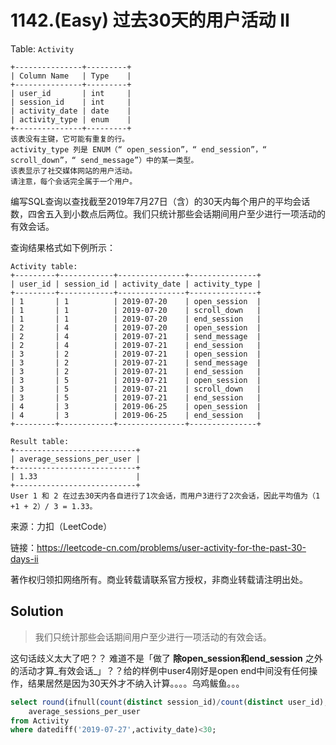 # 1142.(Easy) 过去30天的用户活动 II


Table: `Activity`

```text
+---------------+---------+
| Column Name   | Type    |
+---------------+---------+
| user_id       | int     |
| session_id    | int     |
| activity_date | date    |
| activity_type | enum    |
+---------------+---------+
该表没有主键，它可能有重复的行。
activity_type 列是 ENUM（“ open_session”，“ end_session”，“ scroll_down”，“ send_message”）中的某一类型。
该表显示了社交媒体网站的用户活动。
请注意，每个会话完全属于一个用户。
```

编写SQL查询以查找截至2019年7月27日（含）的30天内每个用户的平均会话数，四舍五入到小数点后两位。我们只统计那些会话期间用户至少进行一项活动的有效会话。

查询结果格式如下例所示：

```text
Activity table:
+---------+------------+---------------+---------------+
| user_id | session_id | activity_date | activity_type |
+---------+------------+---------------+---------------+
| 1       | 1          | 2019-07-20    | open_session  |
| 1       | 1          | 2019-07-20    | scroll_down   |
| 1       | 1          | 2019-07-20    | end_session   |
| 2       | 4          | 2019-07-20    | open_session  |
| 2       | 4          | 2019-07-21    | send_message  |
| 2       | 4          | 2019-07-21    | end_session   |
| 3       | 2          | 2019-07-21    | open_session  |
| 3       | 2          | 2019-07-21    | send_message  |
| 3       | 2          | 2019-07-21    | end_session   |
| 3       | 5          | 2019-07-21    | open_session  |
| 3       | 5          | 2019-07-21    | scroll_down   |
| 3       | 5          | 2019-07-21    | end_session   |
| 4       | 3          | 2019-06-25    | open_session  |
| 4       | 3          | 2019-06-25    | end_session   |
+---------+------------+---------------+---------------+

Result table:
+---------------------------+ 
| average_sessions_per_user |
+---------------------------+ 
| 1.33                      |
+---------------------------+ 
User 1 和 2 在过去30天内各自进行了1次会话，而用户3进行了2次会话，因此平均值为（1 +1 + 2）/ 3 = 1.33。
```


来源：力扣（LeetCode）

链接：https://leetcode-cn.com/problems/user-activity-for-the-past-30-days-ii 

著作权归领扣网络所有。商业转载请联系官方授权，非商业转载请注明出处。



## Solution 

> 我们只统计那些会话期间用户至少进行一项活动的有效会话。

这句话歧义太大了吧？？ 难道不是「做了 **除open\_session和end\_session** 之外的活动才算_有效会话_」？？给的样例中user4刚好是open end中间没有任何操作，结果居然是因为30天外才不纳入计算。。。。乌鸡鲅鱼。。。

```sql
select round(ifnull(count(distinct session_id)/count(distinct user_id),0),2) 
    average_sessions_per_user
from Activity
where datediff('2019-07-27',activity_date)<30;

```
    